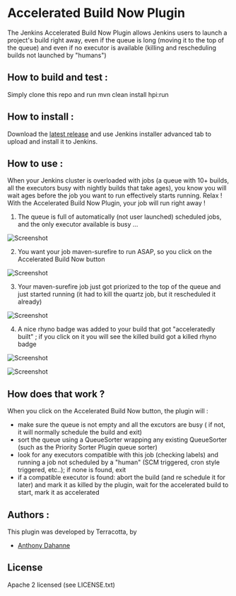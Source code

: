 Accelerated Build Now Plugin
============================
The Jenkins Accelerated Build Now Plugin allows Jenkins users to launch a project's build right away, even if the queue is long (moving it to the top of the queue) and even if no executor is available (killing and rescheduling builds not launched by "humans")

## How to build and test :
Simply clone this repo and run mvn clean install hpi:run

## How to install :
Download the [latest release](https://github.com/Terracotta-OSS/accelerated-build-now-plugin/releases) and use Jenkins installer advanced tab to upload and install it to Jenkins.

## How to use :
When your Jenkins cluster is overloaded with jobs (a queue with 10+ builds, all the executors busy with nightly builds that take ages), you know you will wait ages before the job you want to run effectively starts running.
Relax ! With the Accelerated Build Now Plugin, your job will run right away !

1. The queue is full of automatically (not user launched) scheduled jobs, and the only executor available is busy ...

![Screenshot](https://raw.github.com/Terracotta-OSS/accelerated-build-now-plugin/gh-pages/screenshots/queue_is_long.png "A long queue to wait for")

2. You want your job maven-surefire to run ASAP, so you click on the Accelerated Build Now button

![Screenshot](https://raw.github.com/Terracotta-OSS/accelerated-build-now-plugin/gh-pages/screenshots/accelerated_button.png "Accelerated Build Now !")

3. Your maven-surefire job just got priorized to the top of the queue and just started running (it had to kill the quartz job, but it rescheduled it already)

![Screenshot](https://raw.github.com/Terracotta-OSS/accelerated-build-now-plugin/gh-pages/screenshots/job_running.png "Your job is running")

4. A nice rhyno badge was added to your build that got "acceleratedly built" ; if you click on it you will see the killed build got a killed rhyno badge

![Screenshot](https://raw.github.com/Terracotta-OSS/accelerated-build-now-plugin/gh-pages/screenshots/build_prioritized.png "Killer Rhyno !")

![Screenshot](https://raw.github.com/Terracotta-OSS/accelerated-build-now-plugin/gh-pages/screenshots/build_aborted.png "Killed Rhyno !")

## How does that work ?
When you click on the Accelerated Build Now button, the plugin will :
* make sure the queue is not empty and all the excutors are busy ( if not, it will normally schedule the build and exit)
* sort the queue using a QueueSorter wrapping any existing QueueSorter (such as the Priority Sorter Plugin queue sorter)
* look for any executors compatible with this job (checking labels) and running a job not scheduled by a "human" (SCM triggered, cron style triggered, etc..); if none is found, exit
* if a compatible executor is found: abort the build (and re schedule it for later) and mark it as killed by the plugin, wait for the accelerated build to start, mark it as accelerated

## Authors :
This plugin was developed by Terracotta, by

- [Anthony Dahanne](https://github.com/anthonydahanne/)

## License
Apache 2 licensed (see LICENSE.txt)
